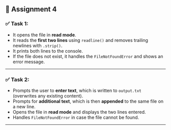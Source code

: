 ## 📄 Assignment 4 

### ✅ Task 1: 

- It opens the file in **read mode**.
- It reads the **first two lines** using `readline()` and removes trailing newlines with `.strip()`.
- It prints both lines to the console.
- If the file does not exist, it handles the `FileNotFoundError` and shows an error message.

---

### ✅ Task 2: 

- Prompts the user to **enter text**, which is written to `output.txt` (overwrites any existing content).
- Prompts for **additional text**, which is then **appended** to the same file on a new line.
- Opens the file in **read mode** and displays the two lines entered.
- Handles `FileNotFoundError` in case the file cannot be found.

---
